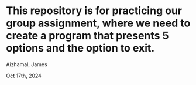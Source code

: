 # This repository is for practicing our group assignment, where we need to create a program that presents 5 options and the option to exit. 

Aizhamal, James

Oct 17th, 2024




